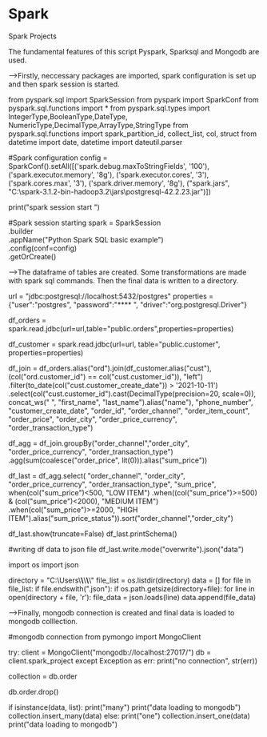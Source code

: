 # Spark
Spark Projects

The fundamental features of this script Pyspark, Sparksql and Mongodb are used. 

-->Firstly, neccessary packages are imported, spark configuration is set up and then spark session is started.

from pyspark.sql import SparkSession
from pyspark import SparkConf
from pyspark.sql.functions import *
from pyspark.sql.types import IntegerType,BooleanType,DateType, NumericType,DecimalType,ArrayType,StringType
from pyspark.sql.functions import  spark_partition_id, collect_list, col, struct
from datetime import date, datetime
import dateutil.parser


#Spark configuration
config = SparkConf().setAll([('spark.debug.maxToStringFields', '100'),('spark.executor.memory', '8g'), ('spark.executor.cores', '3'),
                             ('spark.cores.max', '3'), ('spark.driver.memory', '8g'),
                             ("spark.jars", "C:\\spark-3.1.2-bin-hadoop3.2\\jars\\postgresql-42.2.23.jar")])

print("spark session start ")

#Spark session starting
spark = SparkSession \
    .builder \
    .appName("Python Spark SQL basic example") \
    .config(conf=config) \
    .getOrCreate()

-->The dataframe of tables are created. Some transformations are made  with spark sql commands. Then the final data is written to a directory.

url = "jdbc:postgresql://localhost:5432/postgres"
properties ={"user":"postgres", "password":"**** ", "driver":"org.postgresql.Driver"}


df_orders = spark.read.jdbc(url=url,table="public.orders",properties=properties)

df_customer = spark.read.jdbc(url=url, table="public.customer", properties=properties)

df_join = df_orders.alias("ord").join(df_customer.alias("cust"),
      (col("ord.customer_id") == col("cust.customer_id")), "left")\
    .filter(to_date(col("cust.customer_create_date")) > '2021-10-11')\
    .select(col("cust.customer_id").cast(DecimalType(precision=20, scale=0)),
    concat_ws(" ", "first_name", "last_name").alias("name"),
    "phone_number",
    "customer_create_date",
    "order_id",
    "order_channel",
    "order_item_count",
    "order_price",
    "order_city",
    "order_price_currency",
    "order_transaction_type")


df_agg = df_join.groupBy("order_channel","order_city", "order_price_currency", "order_transaction_type")\
    .agg(sum(coalesce("order_price", lit(0))).alias("sum_price"))


df_last = df_agg.select(
    "order_channel",
    "order_city",
    "order_price_currency",
    "order_transaction_type",
    "sum_price",
    when(col("sum_price")<500, "LOW ITEM")
    .when((col("sum_price")>=500) & (col("sum_price")<2000), "MEDIUM ITEM")
    .when(col("sum_price")>=2000, "HIGH ITEM").alias("sum_price_status")).sort("order_channel","order_city")

df_last.show(truncate=False)
df_last.printSchema()


#writing df data to json file
df_last.write.mode("overwrite").json("data")

import os
import json

directory = "C:\\Users\\****\\****\\****\\****\\"
file_list = os.listdir(directory)
data = []
for file in file_list:
    if file.endswith(".json"):
        if os.path.getsize(directory+file):
            for line in open(directory + file, 'r'):
                file_data = json.loads(line)
                data.append(file_data)

-->Finally, mongodb connection is created and final data is loaded to mongodb colllection.


#mongodb connection
from pymongo import MongoClient

try:
    client = MongoClient("mongodb://localhost:27017/")
    db = client.spark_project
except Exception as err:
    print("no connection", str(err))

collection = db.order

db.order.drop()

if isinstance(data, list):
    print("many")
    print("data loading to mongodb")
    collection.insert_many(data)
else:
    print("one")
    collection.insert_one(data)
    print("data loading to mongodb")
